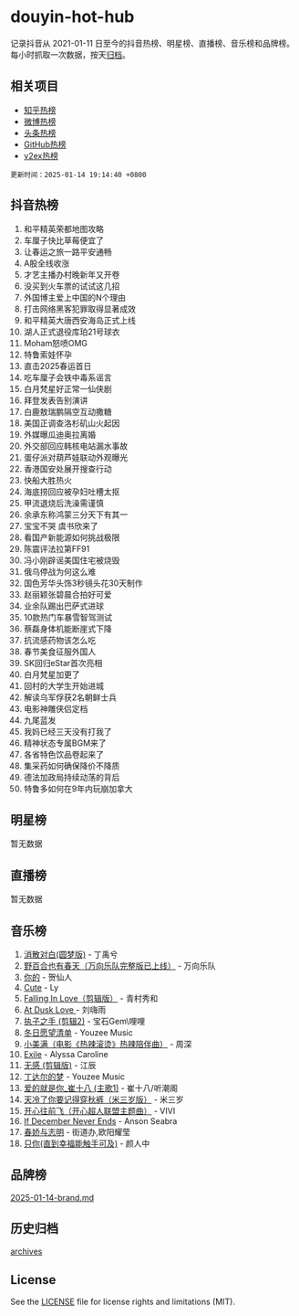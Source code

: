 # douyin-hot-hub

记录抖音从 2021-01-11 日至今的抖音热榜、明星榜、直播榜、音乐榜和品牌榜。每小时抓取一次数据，按天[归档](archives)。

## 相关项目

- [知乎热榜](https://github.com/lonnyzhang423/zhihu-hot-hub)
- [微博热榜](https://github.com/lonnyzhang423/weibo-hot-hub)
- [头条热榜](https://github.com/lonnyzhang423/toutiao-hot-hub)
- [GitHub热榜](https://github.com/lonnyzhang423/github-hot-hub)
- [v2ex热榜](https://github.com/lonnyzhang423/v2ex-hot-hub)


`更新时间：2025-01-14 19:14:40 +0800`

## 抖音热榜

1. 和平精英荣都地图攻略
1. 车厘子快比草莓便宜了
1. 让春运之旅一路平安通畅
1. A股全线收涨
1. 才艺主播办村晚新年又开卷
1. 没买到火车票的试试这几招
1. 外国博主爱上中国的N个理由
1. 打击网络黑客犯罪取得显著成效
1. 和平精英大唐西安海岛正式上线
1. 湖人正式退役库珀21号球衣
1. Moham怒喷OMG
1. 特鲁索娃怀孕
1. 直击2025春运首日
1. 吃车厘子会铁中毒系谣言
1. 白月梵星好正常一仙侠剧
1. 拜登发表告别演讲
1. 白鹿敖瑞鹏隔空互动撒糖
1. 美国正调查洛杉矶山火起因
1. 外媒曝瓜迪奥拉离婚
1. 外交部回应韩核电站漏水事故
1. 蛋仔派对葫芦娃联动外观曝光
1. 香港国安处展开搜查行动
1. 快船大胜热火
1. 海底捞回应被孕妇吐槽太抠
1. 甲流退烧后洗澡需谨慎
1. 余承东称鸿蒙三分天下有其一
1. 宝宝不哭 虞书欣来了
1. 看国产新能源如何挑战极限
1. 陈震评法拉第FF91
1. 冯小刚辟谣美国住宅被烧毁
1. 俄乌停战为何这么难
1. 国色芳华头饰3秒镜头花30天制作
1. 赵丽颖张碧晨合拍好可爱
1. 业余队踢出巴萨式进球
1. 10款热门车暴雪智驾测试
1. 蔡磊身体机能断崖式下降
1. 抗流感药物该怎么吃
1. 春节美食征服外国人
1. SK回归eStar首次亮相
1. 白月梵星加更了
1. 回村的大学生开始进城
1. 解读乌军俘获2名朝鲜士兵
1. 电影神雕侠侣定档
1. 九尾蓝发
1. 我妈已经三天没有打我了
1. 精神状态专属BGM来了
1. 各省特色饮品卷起来了
1. 集采药如何确保降价不降质
1. 德法加政局持续动荡的背后
1. 特鲁多如何在9年内玩崩加拿大

## 明星榜

暂无数据

## 直播榜

暂无数据

## 音乐榜

1. [消散对白(圆梦版)](https://sf5-hl-cdn-tos.douyinstatic.com/obj/tos-cn-ve-2774/og4jB5I5IizzoZVAAAzWgBMAsMDWoArfwBOiFs) - 丁禹兮
1. [野百合也有春天（万向乐队完整版已上线）](https://sf5-hl-cdn-tos.douyinstatic.com/obj/tos-cn-ve-2774/oMnUxhRAMiAGBqDtIPBQ7ACYQZFlJCftcgeDJE) - 万向乐队
1. [你的](https://sf5-hl-cdn-tos.douyinstatic.com/obj/tos-cn-ve-2774/oYuIeKf42jB7sEV6B2upMdpYAgfrQWj0FeRegh) - 贺仙人
1. [Cute](https://sf5-hl-cdn-tos.douyinstatic.com/obj/tos-cn-ve-2774/o4IbIzHWKAAB4wsS5qMBRiiAlEBGTpQRNfFvuo) - Ly
1. [Falling In Love（剪辑版）](https://sf5-hl-cdn-tos.douyinstatic.com/obj/tos-cn-ve-2774/o8ajpA8zzgBPahbBIO8AcKGBLJezFCRd1wfP9f) - 青村秀和
1. [ At Dusk  Love ](https://sf5-hl-cdn-tos.douyinstatic.com/obj/tos-cn-ve-2774/o8CrpCf5CaYgI4ZrtQgMQAFEfuGqNnRSDQAPBc) - 刘嗨雨
1. [执子之手 (剪辑2)](https://sf5-hl-cdn-tos.douyinstatic.com/obj/tos-cn-ve-2774/oUoZLQjCc31XzqsBnBQUNgeKtYPBcgbFDwtfcu) - 宝石Gem\哩哩
1. [冬日愿望清单](https://sf5-hl-cdn-tos.douyinstatic.com/obj/tos-cn-ve-2774/oIIgUOeamCFCVAzxN6MFRLIBlLGpUqQxeeHrLE) - Youzee Music
1. [小美满（电影《热辣滚烫》热辣陪伴曲）](https://sf5-hl-cdn-tos.douyinstatic.com/obj/tos-cn-ve-2774/o0GAn2lSgfZIDUgtevCGDQYnFg4CwnrBaxbTZL) - 周深
1. [Exile](https://sf6-cdn-tos.douyinstatic.com/obj/tos-cn-ve-2774/oYj4gAQTknKE3WW0Je8KGmQ7z1cA4FefwtbufD) - Alyssa Caroline
1. [无感 (剪辑版)](https://sf5-hl-cdn-tos.douyinstatic.com/obj/tos-cn-ve-2774/o0eIsUzJBDlQaQFC5OFlgbMEZC1TFYBftOBn6p) - 江辰
1. [丁达尔的梦](https://sf5-hl-cdn-tos.douyinstatic.com/obj/tos-cn-ve-2774/oMU3WirUZBVQkAC9ccG5P2IQirziZM2RTInUY) - Youzee Music
1. [爱的就是你_崔十八 (主歌1)](https://sf5-hl-cdn-tos.douyinstatic.com/obj/tos-cn-ve-2774/oI5BO5DhFZ6UTcNCnZaOCBLtZ7WIMQGfgnXf5E) - 崔十八/听潮阁
1. [天冷了你要记得穿秋裤（米三岁版）](https://sf5-hl-cdn-tos.douyinstatic.com/obj/tos-cn-ve-2774/oQlIwVIDWiZ6BQilAorS7MA0AgCkQDvcZAdm1) - 米三岁
1. [开心往前飞（开心超人联盟主题曲）](https://sf5-hl-cdn-tos.douyinstatic.com/obj/tos-cn-ve-2774/9d8fb7c82cf1421fb93a9fe925275e0a) - VIVI
1. [If December Never Ends](https://sf5-hl-cdn-tos.douyinstatic.com/obj/tos-cn-ve-2774/oY1IQMoTgCFIBg8RZifyqlBBt1UFgitTYmxeOS) - Anson Seabra
1. [春娇与志明](https://sf5-hl-cdn-tos.douyinstatic.com/obj/tos-cn-ve-2774/e530d8fceb7044b39707d7f9ff54add1) - 街道办,欧阳耀莹
1. [只你(直到幸福能触手可及)](https://sf5-hl-cdn-tos.douyinstatic.com/obj/tos-cn-ve-2774/o0lBkRDzFTeaVSUz3ZZSCBVtZ5DIMQGfgmEAuE) - 颜人中

## 品牌榜

[2025-01-14-brand.md](archives/2025-01-14-brand.md)

## 历史归档

[archives](archives)

## License

See the [LICENSE](LICENSE) file for license rights and limitations (MIT).

